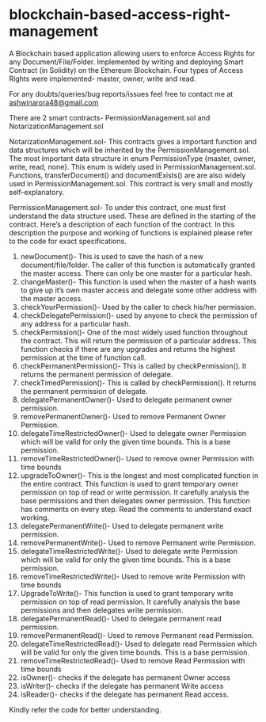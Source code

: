 # blockchain-based-access-right-management
A Blockchain based application allowing users to enforce Access Rights for any Document/File/Folder. Implemented by writing and deploying Smart Contract (in Solidity) on the Ethereum Blockchain. Four types of Access Rights were implemented- master, owner, write and read.

For any doubts/queries/bug reports/issues feel free to contact me at ashwinarora48@gmail.com


There are 2 smart contracts- PermissionManagement.sol and NotarizationManagement.sol

NotarizationManagement.sol-
This contracts gives a important function and data structures which will be inherited by the PermissionManagement.sol. The most important data structure in enum PermissionType {master, owner, write, read, none}. This enum is widely used in PermissionManagement.sol. Functions, transferDocument() and documentExists() are are also widely used in PermissionManagement.sol. This contract is very small and mostly self-explanatory.

PermissionManagement.sol-
To under this contract, one must first understand the data structure used. These are defined in the starting of the contract.
Here’s a description of each function of the contract. In this description the purpose and working of functions is explained please refer to the code for exact specifications.
1.	newDocument()-  This is used to save the hash of a new document/file/folder. The caller of this function is automatically granted the master access. There can only be one master for a particular hash.
2.	changeMaster()- This function is used when the master of a hash wants to give up it’s own master access and delegate some other address with the master access.
3.	checkYourPermission()- Used by the caller to check his/her permission.
4.	checkDelegatePermission()- used by anyone to check the permission of any address for a particular hash.
5.	checkPermission()- One of the most widely used function throughout the contract. This will return the permission of a particular address. This function checks if there are any upgrades and returns the highest permission at the time of function call.
6.	checkPermanentPermission()- This is called by checkPermission(). It returns the permanent permission of delegate.
7.	checkTimedPermission()- This is called by checkPermission(). It returns the permanent permission of delegate.
8.	delegatePermanentOwner()- Used to delegate permanent owner permission.
9.	removePermanentOwner()- Used to remove Permanent Owner Permission.
10.	delegateTimeRestrictedOwner()- Used to delegate owner Permission which will be valid for only the given time bounds. This is a base permission.
11.	removeTimeRestrictedOwner()- Used to remove owner Permission with time bounds
12.	upgradeToOwner()- This is the longest and most complicated function in the entire contract. This function is used to grant temporary owner permission on top of read or write permission. It carefully analysis the base permissions and then delegates owner permission. This function has comments on every step. Read the comments to understand exact working.
13.	delegatePermanentWrite()- Used to delegate permanent write permission.
14.	removePermanentWrite()- Used to remove Permanent write Permission.
15.	delegateTimeRestrictedWrite()- Used to delegate write Permission which will be valid for only the given time bounds. This is a base permission.
16.	removeTimeRestrictedWrite()- Used to remove write Permission with time bounds
17.	UpgradeToWrite()- This function is used to grant temporary write permission on top of read permission. It carefully analysis the base permissions and then delegates write permission.
18.	delegatePermanentRead()- Used to delegate permanent read permission.
19.	removePermanentRead()- Used to remove Permanent read Permission.
20.	delegateTimeRestrictedRead()- Used to delegate read Permission which will be valid for only the given time bounds. This is a base permission.
21.	removeTimeRestrictedRead()- Used to remove Read Permission with time bounds
22.	isOwner()- checks if the delegate has permanent Owner access
23.	isWriter()- checks if the delegate has permanent Write access
24.	isReader()- checks if the delegate has permanent Read access.

Kindly refer the code for better understanding.

